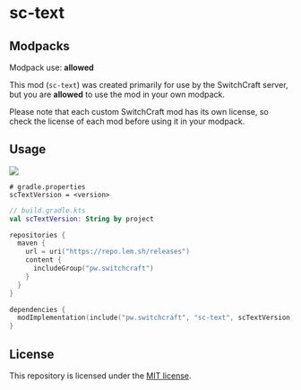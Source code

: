 # sc-text

## Modpacks

Modpack use: **allowed**

This mod (`sc-text`) was created primarily for use by the SwitchCraft server, but you are **allowed** to use the mod in 
your own modpack.

Please note that each custom SwitchCraft mod has its own license, so check the license of each mod before using it in
your modpack.

## Usage

![](https://repo.lem.sh/api/badge/latest/releases/pw/switchcraft/sc-text?name=Latest%20version)
```properties
# gradle.properties
scTextVersion = <version>
```

```kotlin
// build.gradle.kts
val scTextVersion: String by project

repositories {
  maven {
    url = uri("https://repo.lem.sh/releases")
    content {
      includeGroup("pw.switchcraft")
    }
  }
}

dependencies {
  modImplementation(include("pw.switchcraft", "sc-text", scTextVersion))
}
```

## License

This repository is licensed under the [MIT license](LICENSE).
